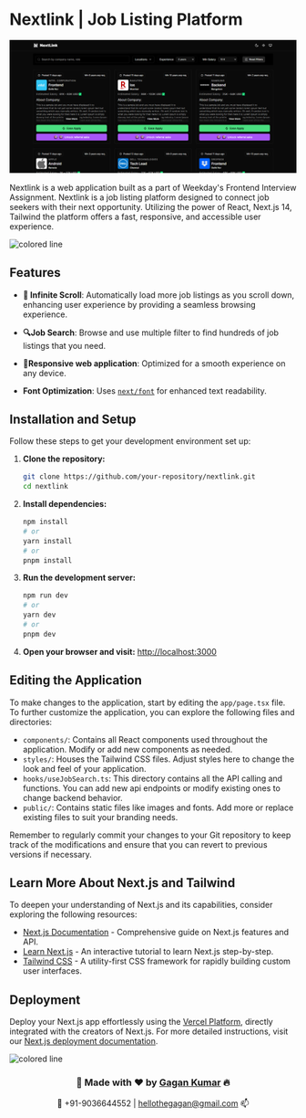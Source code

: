 # Nextlink | Job Listing Platform

![alt text](image-1.png)

Nextlink is a web application built as a part of Weekday's Frontend Interview Assignment.
 Nextlink is a  job listing platform designed to connect job seekers with their next opportunity. Utilizing the power of React, Next.js 14, Tailwind the platform offers a fast, responsive, and accessible user experience.

<img src="https://i.imgur.com/y4oV9VV.png" alt="colored line"  witdth="100px" align="left">
</br>

## Features
- **🔄 Infinite Scroll**: Automatically load more job listings as you scroll down, enhancing user experience by providing a seamless browsing experience.

- **🔍Job Search**: Browse and use multiple filter to find hundreds of job listings that you need.
- **📱Responsive web application**: Optimized for a smooth experience on any device.
- **Font Optimization**: Uses [`next/font`](https://nextjs.org/docs/basic-features/font-optimization) for enhanced text readability.

## Installation and Setup

Follow these steps to get your development environment set up:

1. **Clone the repository:**
   ```bash
   git clone https://github.com/your-repository/nextlink.git
   cd nextlink
   ```

2. **Install dependencies:**
   ```bash
   npm install
   # or
   yarn install
   # or
   pnpm install
   ```

3. **Run the development server:**
   ```bash
   npm run dev
   # or
   yarn dev
   # or
   pnpm dev
   ```

4. **Open your browser and visit:**
   [http://localhost:3000](http://localhost:3000)

## Editing the Application

To make changes to the application, start by editing the `app/page.tsx` file.
To further customize the application, you can explore the following files and directories:

- `components/`: Contains all React components used throughout the application. Modify or add new components as needed.
- `styles/`: Houses the Tailwind CSS files. Adjust styles here to change the look and feel of your application.
- `hooks/useJobSearch.ts`: This directory contains all the API calling and functions. You can add new api endpoints or modify existing ones to change backend behavior.
- `public/`: Contains static files like images and fonts. Add more or replace existing files to suit your branding needs.

Remember to regularly commit your changes to your Git repository to keep track of the modifications and ensure that you can revert to previous versions if necessary.

## Learn More About Next.js and Tailwind

To deepen your understanding of Next.js and its capabilities, consider exploring the following resources:

- [Next.js Documentation](https://nextjs.org/docs) - Comprehensive guide on Next.js features and API.
- [Learn Next.js](https://nextjs.org/learn) - An interactive tutorial to learn Next.js step-by-step.
- [Tailwind CSS](https://tailwindcss.com/) -  A utility-first CSS framework for rapidly building custom user interfaces.



## Deployment

Deploy your Next.js app effortlessly using the [Vercel Platform](https://vercel.com/new?utm_medium=default-template&filter=next.js&utm_source=create-next-app&utm_campaign=create-next-app-readme), directly integrated with the creators of Next.js. For more detailed instructions, visit our [Next.js deployment documentation](https://nextjs.org/docs/deployment).

<img src="https://i.imgur.com/y4oV9VV.png" alt="colored line"  witdth="100px" align="left">
</br>

<h3 align="center">💫  Made with ❤️ by <a href="https://thegagan-portfolio.vercel.app/">Gagan Kumar</a> 🔥 </h3>
<p align="center"> 🤙 +91-9036644552  |    <a href="mailto:hellothegagan@gmail.com">hellothegagan@gmail.com</a> 📫</p>
</center>